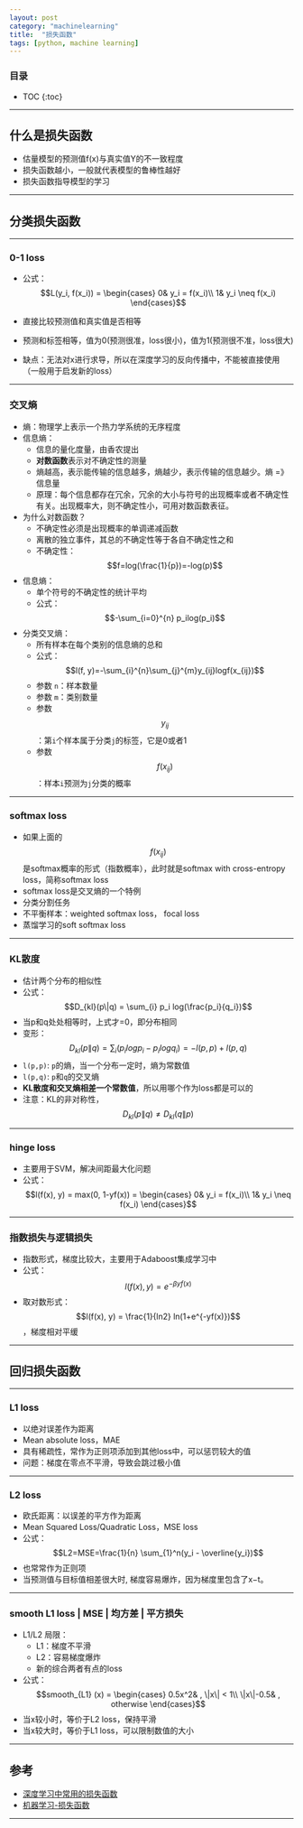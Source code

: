 ```yaml
---
layout: post
category: "machinelearning"
title:  "损失函数"
tags: [python, machine learning]
---
```


<script type="text/javascript" async
  src="https://cdn.mathjax.org/mathjax/latest/MathJax.js?config=TeX-MML-AM_CHTML">
</script>

### 目录

- TOC
{:toc}

---

## 什么是损失函数

* 估量模型的预测值f(x)与真实值Y的不一致程度
* 损失函数越小，一般就代表模型的鲁棒性越好
* 损失函数指导模型的学习

---

## 分类损失函数

---

### 0-1 loss

* 公式：$$L(y_i, f(x_i)) = \begin{cases}
0& y_i = f(x_i)\\
1& y_i \neq f(x_i)
\end{cases}$$

* 直接比较预测值和真实值是否相等
* 预测和标签相等，值为0(预测很准，loss很小)，值为1(预测很不准，loss很大)
* 缺点：无法对x进行求导，所以在深度学习的反向传播中，不能被直接使用（一般用于启发新的loss）

---

### 交叉熵

* 熵：物理学上表示一个热力学系统的无序程度
* 信息熵：
	* 信息的量化度量，由香农提出
	* **对数函数**表示对不确定性的测量
	* 熵越高，表示能传输的信息越多，熵越少，表示传输的信息越少。熵 =》信息量
	* 原理：每个信息都存在冗余，冗余的大小与符号的出现概率或者不确定性有关。出现概率大，则不确定性小，可用对数函数表征。
* 为什么对数函数？
	* 不确定性必须是出现概率的单调递减函数
	* 离散的独立事件，其总的不确定性等于各自不确定性之和
	* 不确定性：$$f=log(\frac{1}{p})=-log(p)$$
* 信息熵：
	* 单个符号的不确定性的统计平均
	* 公式：$$-\sum_{i=0}^{n} p_ilog(p_i)$$
* 分类交叉熵：
	* 所有样本在每个类别的信息熵的总和
	* 公式：$$l(f, y)=-\sum_{i}^{n}\sum_{j}^{m}y_{ij}logf(x_{ij})$$
	* 参数 `n`：样本数量
	* 参数 `m`：类别数量
	* 参数 $$y_{ij}$$：第`i`个样本属于分类`j`的标签，它是0或者1
	* 参数 $$f(x_{ij})$$：样本`i`预测为`j`分类的概率

---

### softmax loss

* 如果上面的$$f(x_{ij})$$是softmax概率的形式（指数概率），此时就是softmax with cross-entropy loss，简称softmax loss
* softmax loss是交叉熵的一个特例
* 分类分割任务
* 不平衡样本：weighted softmax loss， focal loss
* 蒸馏学习的soft softmax loss

---

### KL散度

* 估计两个分布的相似性
* 公式：$$D_{kl}(p\|q) = \sum_{i} p_i log(\frac{p_i}{q_i})$$
* 当p和q处处相等时，上式才=0，即分布相同
* 变形：$$D_{kl}(p\|q) = \sum_{i} (p_i logp_i - p_i logq_i) = -l(p,p) + l(p,q)$$
* `l(p,p)`: `p`的熵，当一个分布一定时，熵为常数值
* `l(p,q)`: `p`和`q`的交叉熵
* **KL散度和交叉熵相差一个常数值**，所以用哪个作为loss都是可以的
* 注意：KL的非对称性，$$D_{kl}(p\|q) \neq D_{kl}(q\|p)$$

---

### hinge loss

* 主要用于SVM，解决间距最大化问题
* 公式：$$l(f(x), y) = max(0, 1-yf(x)) = \begin{cases}
0& y_i = f(x_i)\\
1& y_i \neq f(x_i)
\end{cases}$$

---

### 指数损失与逻辑损失

* 指数形式，梯度比较大，主要用于Adaboost集成学习中
* 公式：$$l(f(x), y) = e^{-\beta y f(x)}$$
* 取对数形式：$$l(f(x), y) = \frac{1}{ln2} ln(1+e^{-yf(x)})$$，梯度相对平缓

---

## 回归损失函数

---

### L1 loss

* 以绝对误差作为距离
* Mean absolute loss，MAE
* 具有稀疏性，常作为正则项添加到其他loss中，可以惩罚较大的值
* 问题：梯度在零点不平滑，导致会跳过极小值

---

### L2 loss

* 欧氏距离：以误差的平方作为距离
* Mean Squared Loss/Quadratic Loss，MSE loss
* 公式：$$L2=MSE=\frac{1}{n} \sum_{1}^n(y_i - \overline{y_i})$$
* 也常常作为正则项
* 当预测值与目标值相差很大时, 梯度容易爆炸，因为梯度里包含了x−t。

---

### smooth L1 loss | MSE | 均方差 | 平方损失

* L1/L2 局限：
	* L1：梯度不平滑
	* L2：容易梯度爆炸
	* 新的综合两者有点的loss
* 公式：$$smooth_{L1} (x) = \begin{cases}
0.5x^2& , \|x\| < 1\\
\|x\|-0.5& , otherwise
\end{cases}$$
* 当x较小时，等价于L2 loss，保持平滑
* 当x较大时，等价于L1 loss，可以限制数值的大小

---

## 参考

* [深度学习中常用的损失函数](https://zhuanlan.zhihu.com/p/60302475)
* [机器学习-损失函数](http://www.csuldw.com/2016/03/26/2016-03-26-loss-function/)


---



